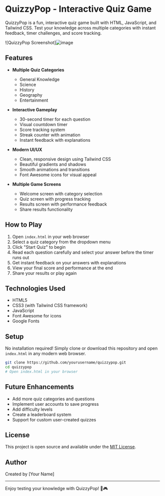 # QuizzyPop - Interactive Quiz Game

QuizzyPop is a fun, interactive quiz game built with HTML, JavaScript, and Tailwind CSS. Test your knowledge across multiple categories with instant feedback, timer challenges, and score tracking.

![QuizzyPop Screenshot]![image](https://github.com/user-attachments/assets/d083e27a-8618-4db2-a177-44ee35af3951)


## Features

- **Multiple Quiz Categories**
  - General Knowledge
  - Science
  - History
  - Geography
  - Entertainment

- **Interactive Gameplay**
  - 30-second timer for each question
  - Visual countdown timer
  - Score tracking system
  - Streak counter with animation
  - Instant feedback with explanations

- **Modern UI/UX**
  - Clean, responsive design using Tailwind CSS
  - Beautiful gradients and shadows
  - Smooth animations and transitions
  - Font Awesome icons for visual appeal

- **Multiple Game Screens**
  - Welcome screen with category selection
  - Quiz screen with progress tracking
  - Results screen with performance feedback
  - Share results functionality

## How to Play

1. Open `index.html` in your web browser
2. Select a quiz category from the dropdown menu
3. Click "Start Quiz" to begin
4. Read each question carefully and select your answer before the timer runs out
5. Get instant feedback on your answers with explanations
6. View your final score and performance at the end
7. Share your results or play again

## Technologies Used

- HTML5
- CSS3 (with Tailwind CSS framework)
- JavaScript
- Font Awesome for icons
- Google Fonts

## Setup

No installation required! Simply clone or download this repository and open `index.html` in any modern web browser.

```bash
git clone https://github.com/yourusername/quizzypop.git
cd quizzypop
# Open index.html in your browser
```

## Future Enhancements

- Add more quiz categories and questions
- Implement user accounts to save progress
- Add difficulty levels
- Create a leaderboard system
- Support for custom user-created quizzes

## License

This project is open source and available under the [MIT License](LICENSE).

## Author

Created by [Your Name]

---

Enjoy testing your knowledge with QuizzyPop! 🧠🎮 
